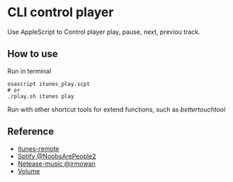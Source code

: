 # CLI control player
Use AppleScript to Control player play, pause, next, previou track.

## How to use
Run in terminal
```
osascript itunes_play.scpt
# or
./play.sh itunes play
```

Run with other shortcut tools for extend functions, such as *bettertouchtool*



## Reference
- [itunes-remote](https://github.com/mischah/itunes-remote)
- [Sptify @NoobsArePeople2](https://gist.github.com/NoobsArePeople2/5121597)
- [Netease-music @irmowan](https://gist.github.com/irmowan/8ec09ddc3ebde11bea7d321c3ee145fc)
- [Volume](https://coolaj86.com/articles/how-to-control-os-x-system-volume-with-applescript/)
